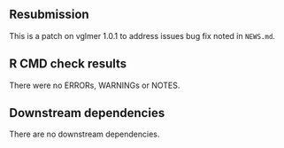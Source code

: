 ## Resubmission

This is a patch on vglmer 1.0.1 to address issues bug fix noted in `NEWS.md`.

## R CMD check results

There were no ERRORs, WARNINGs or NOTES. 

## Downstream dependencies

There are no downstream dependencies.